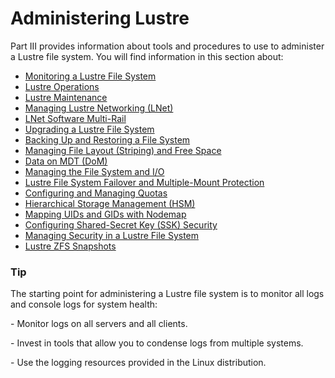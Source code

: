 # Administering Lustre



Part III provides information about tools and procedures to use to administer a Lustre file system. You will find information in this section about:

- [Monitoring a Lustre File System](https://github.com/DDNStorage/lustre_manual_markdown/blob/master/03.1-Monitoring%20a%20Lustre%20File%20System.md)
- [Lustre Operations](https://github.com/DDNStorage/lustre_manual_markdown/blob/master/03.2-Lustre%20Operations.md)
- [Lustre Maintenance](https://github.com/DDNStorage/lustre_manual_markdown/blob/master/03.3-Lustre%20Maintenance.md)
- [Managing Lustre Networking (LNet)](https://github.com/DDNStorage/lustre_manual_markdown/blob/master/03.4-ManagingLustreNetworking(LNet).md)
- [LNet Software Multi-Rail](https://github.com/DDNStorage/lustre_manual_markdown/blob/master/03.5-LNet%20Software%20Multi-Rail%202.10.md)
- [Upgrading a Lustre File System](https://github.com/DDNStorage/lustre_manual_markdown/blob/master/03.6-Upgrading%20a%20Lustre%20File%20System.md)
- [Backing Up and Restoring a File System](https://github.com/DDNStorage/lustre_manual_markdown/blob/master/03.7-BackingUp%20and%20Restoring%20a%20File%20System.md)
- [Managing File Layout (Striping) and Free Space](https://github.com/DDNStorage/lustre_manual_markdown/blob/master/03.8-Managing%20File%20Layout%20(Striping)%20and%20Free%20Space.md)
- [Data on MDT (DoM)](https://github.com/DDNStorage/lustre_manual_markdown/blob/master/03.9-Data%20on%20MDT%20(DoM).md)
- [Managing the File System and I/O](https://github.com/DDNStorage/lustre_manual_markdown/blob/master/03.12-Managing%20the%20File%20System%20and%20IO.md)
- [Lustre File System Failover and Multiple-Mount Protection](https://github.com/DDNStorage/lustre_manual_markdown/blob/master/03.12-Managing%20the%20File%20System%20and%20IO.md)
- [Configuring and Managing Quotas](https://github.com/DDNStorage/lustre_manual_markdown/blob/master/03.14-Configuring%20and%20Managing%20Quotas.md)
- [Hierarchical Storage Management (HSM)](https://github.com/DDNStorage/lustre_manual_markdown/blob/master/03.14-Configuring%20and%20Managing%20Quotas.md)
- [Mapping UIDs and GIDs with Nodemap](https://github.com/DDNStorage/lustre_manual_markdown/blob/master/03.16-Mapping%20UIDs%20and%20GIDs%20with%20Nodemap.md)
- [Configuring Shared-Secret Key (SSK) Security](https://github.com/DDNStorage/lustre_manual_markdown/blob/master/03.17-Configuring%20Shared-Secret%20Key%20(SSK)%20Security.md)
- [Managing Security in a Lustre File System](https://github.com/DDNStorage/lustre_manual_markdown/blob/master/03.18-Managing%20Security%20in%20a%20Lustre%20File%20System.md)
- [Lustre ZFS Snapshots](https://github.com/DDNStorage/lustre_manual_markdown/blob/master/03.19-Lustre%20ZFS%20Snapshots.md)

### Tip

The starting point for administering a Lustre file system is to monitor all logs and console logs for system health:

\- Monitor logs on all servers and all clients.

\- Invest in tools that allow you to condense logs from multiple systems.

\- Use the logging resources provided in the Linux distribution.
